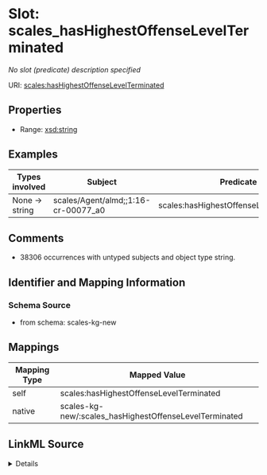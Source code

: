 

# Slot: scales_hasHighestOffenseLevelTerminated


_No slot (predicate) description specified_





URI: [scales:hasHighestOffenseLevelTerminated](http://schemas.scales-okn.org/rdf/scales#hasHighestOffenseLevelTerminated)



<!-- no inheritance hierarchy -->








## Properties

* Range: [xsd:string](xsd:string)






## Examples

| Types involved | Subject | Predicate | Object |
| --- | --- | --- | --- |
| None → string | scales/Agent/almd;;1:16-cr-00077_a0 | scales:hasHighestOffenseLevelTerminated | Misdemeanor |


## Comments

* 38306 occurrences with untyped subjects and object type string.

## Identifier and Mapping Information







### Schema Source


* from schema: scales-kg-new




## Mappings

| Mapping Type | Mapped Value |
| ---  | ---  |
| self | scales:hasHighestOffenseLevelTerminated |
| native | scales-kg-new/:scales_hasHighestOffenseLevelTerminated |




## LinkML Source

<details>
```yaml
name: scales_hasHighestOffenseLevelTerminated
description: No slot (predicate) description specified
comments:
- 38306 occurrences with untyped subjects and object type string.
examples:
- description: None → string
  object:
    example_object: Misdemeanor
    example_object_type: string
    example_predicate: scales:hasHighestOffenseLevelTerminated
    example_subject: scales/Agent/almd;;1:16-cr-00077_a0
    example_subject_type: None
from_schema: scales-kg-new
rank: 1000
slot_uri: scales:hasHighestOffenseLevelTerminated
alias: scales_hasHighestOffenseLevelTerminated
range: string

```
</details>